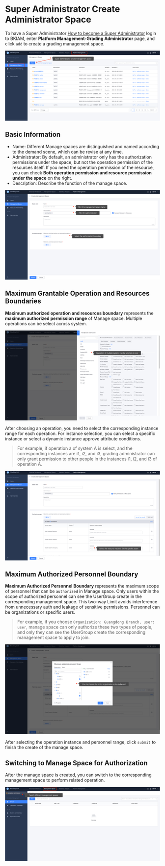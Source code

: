  # Super Administrator Create Administrator Space

 To have a Super Administrator [How to become a Super Administrator](../Feature/Manager.md) login to BKIAM,  enter **Platform Management-Grading Administrator** page, and click `add` to create a grading management space. 

 ![image-20230714075144496](ManagerCreate/image-20230714075144496.png) 

 ## Basic Information

 - Name: Different Manage spaces are distinguished and named according to the demand scene, which can be revise at any time. 
 - Administrator: By default, an administrator only has the authorization permissions under the space, but not the operation permission of the resources itself. If you need the operation permission of the resource, you can check **Both operation permission and resource permission under the space** on the right. 
 - Description: Describe the function of the manage space.

 ![image-20230714075339444](ManagerCreate/image-20230714075339444.png) 

 ## Maximum Grantable Operation and Resources Boundaries

 **Maximum authorized operation and resources boundary** represents the **maximum authorized permission range** of Manage space. Multiple operations can be select across system. 

 ![image-20230714075718698](ManagerCreate/image-20230714075718698.png) 

 After choosing an operation, you need to select the corresponding instance range for each operation. For instance selection, you can select a specific instance or select a dynamic instance approve attribute conditions.

 > For example, if operation a of system A is select, and the corresponding instances are i1, i2, and i3,  grading administrator can only grant permission to other people in the instances i1, i2, and i3 of operation A.

 ![image-20230714075802587](ManagerCreate/image-20230714075802587.png) 

 ## Maximum Authorized Personnel Boundary

 **Maximum Authorized Personnel Boundary** represents the maximum scope of personnel that can be `authorized` in Manage space. Only users within the scope of authorized personnel can see the UserGroup create in the corresponding management space. This two-way Limit avoids interference from unnecessary auth and leakage of sensitive permissions. Personnel can be organizations or specific users. 

 > For example, if you choose `Organization: Guangdong Branch, user: user`, manage space can only authorize these two types of people, and only they can see the UserGroup create the corresponding management space to apply to join. 

 ![image-20230714075905989](ManagerCreate/image-20230714075905989.png) 

 After selecting the operation instance and personnel range, click `submit` to finish the create of the manage space. 

 ## Switching to Manage Space for Authorization 

 After the manage space is created, you can switch to the corresponding management space to perform related operation.
 
 ![image-20230714080027384](ManagerCreate/image-20230714080027384.png) 
